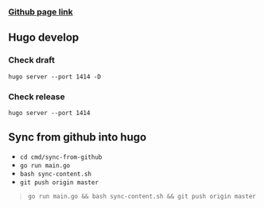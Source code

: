 ### [Github page link](https://tinghaolai.github.io/)

## Hugo develop

### Check draft
`hugo server --port 1414 -D`

### Check release
`hugo server --port 1414`

## Sync from github into hugo

* `cd cmd/sync-from-github`
* `go run main.go`
* `bash sync-content.sh`
* `git push origin master`

> `go run main.go && bash sync-content.sh && git push origin master`